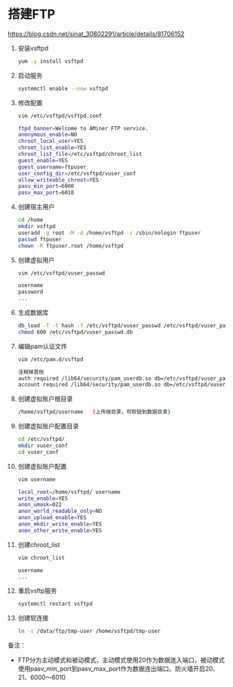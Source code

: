 # 搭建FTP

https://blog.csdn.net/sinat_30802291/article/details/81706152

1. 安装vsftpd

   ``` bash
   yum -y install vsftpd
   ```

2. 启动服务

   ``` bash
   systemctl enable --now vsftpd
   ```

3. 修改配置

   ``` bash
   vim /etc/vsftpd/vsftpd.conf
   
   ftpd_banner=Welcome to AMiner FTP service.
   anonymous_enable=NO
   chroot_local_user=YES
   chroot_list_enable=YES
   chroot_list_file=/etc/vsftpd/chroot_list
   guest_enable=YES
   guest_username=ftpuser
   user_config_dir=/etc/vsftpd/vuser_conf
   allow_writeable_chroot=YES
   pasv_min_port=6000
   pasv_max_port=6010
   ```

4. 创建宿主用户

   ``` bash
   cd /home
   mkdir vsftpd
   useradd -g root -M -d /home/vsftpd -s /sbin/nologin ftpuser
   passwd ftpuser
   chown -R ftpuser.root /home/vsftpd
   ```

5. 创建虚拟用户

   ``` bash
   vim /etc/vsftpd/vuser_passwd
   
   username
   password
   ...
   ```

6. 生成数据库

   ``` bash
   db_load -T -t hash -f /etc/vsftpd/vuser_passwd /etc/vsftpd/vuser_passwd.db
   chmod 600 /etc/vsftpd/vuser_passwd.db
   ```

7. 编辑pam认证文件

   ``` bash
   vim /etc/pam.d/vsftpd
   
   注释掉其他
   auth required /lib64/security/pam_userdb.so db=/etc/vsftpd/vuser_passwd
   account required /lib64/security/pam_userdb.so db=/etc/vsftpd/vuser_passwd
   ```

8. 创建虚拟账户根目录

   ``` bash
   /home/vsftpd/username   (上传根目录，可软链到数据目录)
   ```

9. 创建虚拟账户配置目录

   ``` bash
   cd /etc/vsftpd/
   mkdir vuser_conf
   cd vuser_conf
   ```

10. 创建虚拟账户配置

    ``` bash
    vim username
    
    local_root=/home/vsftpd/ username
    write_enable=YES
    anon_umask=022
    anon_world_readable_only=NO
    anon_upload_enable=YES
    anon_mkdir_write_enable=YES
    anon_other_write_enable=YES
    ```

11. 创建chroot_list

    ``` bash
    vim chroot_list
    
    username
    ...
    ```

12. 重启vsftp服务

    ``` bash
    systemctl restart vsftpd
    ```
    
13. 创建软连接

    ``` bash
    ln -s /data/ftp/tmp-user /home/vsftpd/tmp-user
    ```

    


备注：

- FTP分为主动模式和被动模式，主动模式使用20作为数据连入端口，被动模式使用pasv_min_port到pasv_max_port作为数据连出端口。防火墙开启20、21、6000～6010